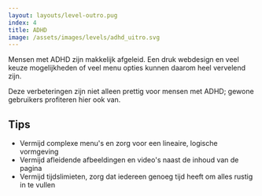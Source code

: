 ```yaml
---
layout: layouts/level-outro.pug
index: 4
title: ADHD
image: /assets/images/levels/adhd_uitro.svg
---
```


Mensen met ADHD zijn makkelijk afgeleid. Een druk webdesign en veel keuze mogelijkheden of veel menu opties kunnen daarom heel vervelend zijn.

Deze verbeteringen zijn niet alleen prettig voor mensen met ADHD; gewone gebruikers profiteren hier ook van.

## Tips

* Vermijd complexe menu's en zorg voor een lineaire, logische vormgeving
* Vermijd afleidende afbeeldingen en video's naast de inhoud van de pagina
* Vermijd tijdslimieten, zorg dat iedereen genoeg tijd heeft om alles rustig in te vullen